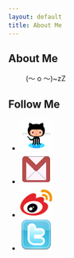 ```yaml
---
layout: default
title: About Me
---
```

<div class="full">
  <h2>About Me</h2>
<p style='padding-left: 35px'>(～ o ～)~zZ</p>
</div>
<div class="full">
  <h2>Follow Me</h2>
  <ul class="social">
    <li><a href="http://github.com/zhengquan"><img src="/assets/images/github.png" /></a></li>
    <li><a href="mailto:yangzhengquan@gmail.com"><img src="/assets/images/gmail.png" /></a></li>
    <li><a href="http://weibo.com/guru"><img src="/assets/images/weibo.png" /></a></li>
    <li><a href="http://twitter.com/zrOrz"><img src="/assets/images/twitter.png" /></a></li>
  </ul>
</div>

